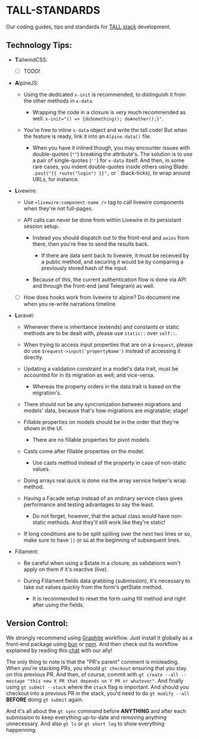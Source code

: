 # TALL-STANDARDS

Our coding guides, tips and standards for [TALL stack](https://tallstack.dev) development.

## Technology Tips:

- **T**ailwindCSS:

  - [ ] TODO!

- **A**lpineJS:

  - Using the dedicated `x-init` is recommended, to distinguish it from the other methods in `x-data`.
    - Wrapping the code in a closure is very much recommended as well: `x-init="() => {doSomething(); doAnother();}"`.

  - You're free to inline `x-data` object and write the tall code! But when the feature is ready, link it into an `Alpine.data()` file.
    - When you have it inlined though, you may encounter issues with double-quotes (`""`) breaking the attribute's. The solution is to use a pair of single-quotes (`''`) for `x-data` itself. And then, in some rare cases, you indent double-quotes inside others using Blade: `.post("{{ route("login") }}",` or \` (back-ticks), to wrap around URLs, for instance. 

- **L**ivewire:

  - Use `<livewire:component-name />` tag to call livewire components when they're not full-pages.

  - API calls can never be done from within Livewire in its persistant session setup.

    - Instead you should dispatch out to the front-end and `axios` from there, then you're free to send the results back.
      - If there are data sent back to livewire, it must be received by a public method, and securing it would be by comparing a previously stored hash of the input.

    - Because of this, the current authentication flow is done via API and through the front-end (and Telegram) as well.

  - [ ] How does hooks work from livewire to alpine? Do document me when you re-write narrations timeline

- **L**aravel:

  - Whenever there is inheritance (extends) and constants or static methods are to be dealt with, please use `static::` over `self::`.

  - When trying to access input properties that are on a `$request`, please do use `$request->input('propertyName')` instead of accessing it directly.

  - Updating a validation constraint in a model's data trait, must be accounted for in its migration as well; and vice-versa.
    - Whereas the property orders in the data trait is based on the migration's.

  - There should not be any syncronization between migrations and models' data, because that's how migrations are migratable; stage!

  - Fillable properties on models should be in the order that they're shown in the UI.
    - There are no fillable properties for pivot models.

  - Casts come after fillable properties on the model.
    - Use casts method instead of the property in case of non-static values.

  - Doing arrays real quick is done via the array service helper's wrap method.

  - Having a Facade setup instead of an ordinary service class gives performance and testing advantages to say the least.
    - Do not forget, however, that the actual class would have non-static methods. And they'll still work like they're static!

  - If long conditions are to be split spilling over the next two lines or so, make sure to have `||` or `&&` at the beginning of subsequent lines.

- Fillament:

  - Be careful when using a $state in a closure, as validations won't apply on them if it's reactive (live).

  - During Fillament fields data grabbing (submission), it's necessary to take out values quickly from the form's getState method.
    - It is recommended to reset the form using fill method and right after using the fields.

## Version Control:

We strongly recommend using [Graphite](https://graphite.dev) workflow. Just install it globally as a front-end package using [bun](https://bun.sh) or [npm](https://npm.org). And then check out its workflow explained by reading this [chat](https://chat.openai.com/share/e/be5df3ea-13d4-4c22-9402-a8608736108c) with our ally!

The only thing to note is that the "PR's parent" comment is misleading. When you're stacking PRs, you should `gt checkout` ensuring that you stay on this previous PR. And then, of course, commit with `gt create --all --message "this new X PR that depends on Y PR or whatever"`. And finally using `gt submit --stack` where the `stack` flag is important. And should you checkout into a previous PR in the stack, you'd need to do `gt modify --all` **BEFORE** doing `gt submit` again.

And it's all about the `gt sync` command before **ANYTHING** and after each submission to keep everything up-to-date and removing anything unnecessary. And also `gt ls` or `gt short log` to show everything happenning.
